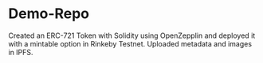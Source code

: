 # Demo-Repo

Created an ERC-721 Token with Solidity using OpenZepplin and deployed it with a mintable option in Rinkeby Testnet.
Uploaded metadata and images in IPFS. 
